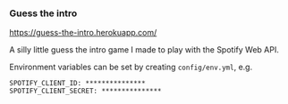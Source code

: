 ### Guess the intro

https://guess-the-intro.herokuapp.com/

A silly little guess the intro game I made to play with the Spotify Web API.

Environment variables can be set by creating `config/env.yml`, e.g.

```
SPOTIFY_CLIENT_ID: ***************
SPOTIFY_CLIENT_SECRET: ***************
```
